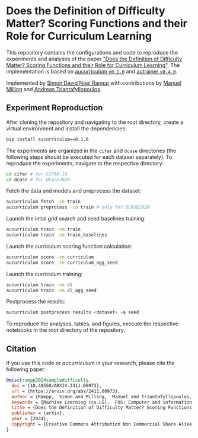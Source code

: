 # Does the Definition of Difficulty Matter? Scoring Functions and their Role for Curriculum Learning

This repository contains the configurations and code to reproduce the experiments and analyses of the paper
["Does the Definition of Difficulty Matter? Scoring Functions and their Role for Curriculum Learning"](https://doi.org/10.48550/arXiv.2411.00973).
The implementation is based on [aucurriculum `v0.1.0`](https://github.com/autrainer/aucurriculum) and [autrainer `v0.4.0`](https://github.com/autrainer/autrainer).

Implemented by [Simon David Noel Rampp](https://github.com/ramppdev) with contributions by [Manuel Milling](https://github.com/millinma) and [Andreas Triantafyllopoulos](https://github.com/ATriantafyllopoulos).

## Experiment Reproduction

After cloning the repository and navigating to the root directory, create a virtual environment and install the dependencies:

```bash
pip install aucurriculum==0.1.0
```

The experiments are organized in the `cifar` and `dcase` directories (the following steps should be executed for each dataset separately).
To reproduce the experiments, navigate to the respective directory:

```bash
cd cifar # for CIFAR-10
cd dcase # for DCASE2020
```

Fetch the data and models and preprocess the dataset:

```bash
aucurriculum fetch -cn train
aucurriculum preprocess -cn train # only for DCASE2020
```

Launch the intial grid search and seed baselines training:

```bash
aucurriculum train -cn train
aucurriculum train -cn train_baselines
```

Launch the curriculum scoring function calculation:

```bash
aucurriculum score -cn curriculum
aucurriculum score -cn curriculum_agg_seed
```

Launch the curriculum training:

```bash
aucurriculum train -cn cl
aucurriculum train -cn cl_agg_seed
```

Postprocess the results:

```bash
aucurriculum postprocess results <dataset> -a seed
```

To reproduce the analyses, tables, and figures, execute the respective notebooks in the root directory of the repository.

## Citation

If you use this code or _aucurriculum_ in your research, please cite the following paper:

```bibtex
@misc{rampp2024sampledifficulty,
  doi = {10.48550/ARXIV.2411.00973},
  url = {https://arxiv.org/abs/2411.00973},
  author = {Rampp,  Simon and Milling,  Manuel and Triantafyllopoulos,  Andreas and Schuller,  Bj\"{o}rn W.},
  keywords = {Machine Learning (cs.LG),  FOS: Computer and information sciences,  FOS: Computer and information sciences},
  title = {Does the Definition of Difficulty Matter? Scoring Functions and their Role for Curriculum Learning},
  publisher = {arXiv},
  year = {2024},
  copyright = {Creative Commons Attribution Non Commercial Share Alike 4.0 International}
}
```
